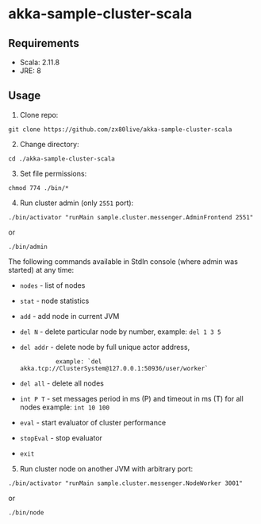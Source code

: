 akka-sample-cluster-scala
==============================================================

Requirements
-----------------------------
- Scala: 2.11.8
- JRE:   8

Usage
-----------------------------

1) Clone repo:

`git clone https://github.com/zx80live/akka-sample-cluster-scala`

2) Change directory:

`cd ./akka-sample-cluster-scala`

3) Set file permissions:

`chmod 774 ./bin/*`

4) Run cluster admin (only `2551` port):

`./bin/activator "runMain sample.cluster.messenger.AdminFrontend 2551"`

or

`./bin/admin`

The following commands available in StdIn console (where admin was started) at any time:

 * `nodes`     - list of nodes
    
 * `stat`      - node statistics
    
 * `add`       - add node in current JVM
    
 * `del N`     - delete particular node by number, 
                 example: `del 1 3 5`
                          
 * `del addr`  - delete node by full unique actor address, 
                 
                 example: `del akka.tcp://ClusterSystem@127.0.0.1:50936/user/worker`
                          
 * `del all`   - delete all nodes

 * `int P T`   - set messages period in ms (P) and timeout in ms (T) for all nodes
                 example: `int 10 100`
                          
 * `eval`      - start evaluator of cluster performance
    
 * `stopEval`  - stop evaluator
                         
 * `exit`


5) Run cluster node on another JVM with arbitrary port:

`./bin/activator "runMain sample.cluster.messenger.NodeWorker 3001"`

or

`./bin/node`